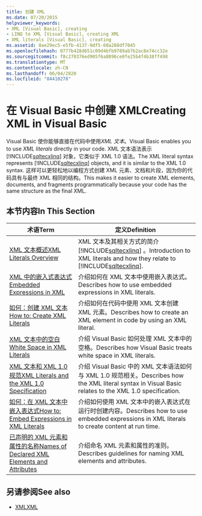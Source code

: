 ```yaml
---
title: 创建 XML
ms.date: 07/20/2015
helpviewer_keywords:
- XML [Visual Basic], creating
- LINQ to XML [Visual Basic], creating XML
- XML literals [Visual Basic], creating
ms.assetid: 8ae29ec5-e5fb-4137-9df5-60a288df7045
ms.openlocfilehash: 0777b428d651c09d4bfb9789ab7b2ac8e74cc32e
ms.sourcegitcommit: f8c270376ed905f6a8896ce0fe25b4f4b38ff498
ms.translationtype: MT
ms.contentlocale: zh-CN
ms.lasthandoff: 06/04/2020
ms.locfileid: "84410278"
---
```

# <a name="creating-xml-in-visual-basic"></a><span data-ttu-id="05472-102">在 Visual Basic 中创建 XML</span><span class="sxs-lookup"><span data-stu-id="05472-102">Creating XML in Visual Basic</span></span>
<span data-ttu-id="05472-103">Visual Basic 使你能够直接在代码中使用*XML 文本*。</span><span class="sxs-lookup"><span data-stu-id="05472-103">Visual Basic enables you to use *XML literals* directly in your code.</span></span> <span data-ttu-id="05472-104">XML 文本语法表示 [!INCLUDE[sqltecxlinq](~/includes/sqltecxlinq-md.md)] 对象，它类似于 XML 1.0 语法。</span><span class="sxs-lookup"><span data-stu-id="05472-104">The XML literal syntax represents [!INCLUDE[sqltecxlinq](~/includes/sqltecxlinq-md.md)] objects, and it is similar to the XML 1.0 syntax.</span></span> <span data-ttu-id="05472-105">这样可以更轻松地以编程方式创建 XML 元素、文档和片段，因为你的代码具有与最终 XML 相同的结构。</span><span class="sxs-lookup"><span data-stu-id="05472-105">This makes it easier to create XML elements, documents, and fragments programmatically because your code has the same structure as the final XML.</span></span>  
  
## <a name="in-this-section"></a><span data-ttu-id="05472-106">本节内容</span><span class="sxs-lookup"><span data-stu-id="05472-106">In This Section</span></span>  
  
|<span data-ttu-id="05472-107">术语</span><span class="sxs-lookup"><span data-stu-id="05472-107">Term</span></span>|<span data-ttu-id="05472-108">定义</span><span class="sxs-lookup"><span data-stu-id="05472-108">Definition</span></span>|  
|---|---|  
|[<span data-ttu-id="05472-109">XML 文本概述</span><span class="sxs-lookup"><span data-stu-id="05472-109">XML Literals Overview</span></span>](xml-literals-overview.md)|<span data-ttu-id="05472-110">XML 文本及其相关方式的简介 [!INCLUDE[sqltecxlinq](~/includes/sqltecxlinq-md.md)] 。</span><span class="sxs-lookup"><span data-stu-id="05472-110">Introduction to XML literals and how they relate to [!INCLUDE[sqltecxlinq](~/includes/sqltecxlinq-md.md)].</span></span>|  
|[<span data-ttu-id="05472-111">XML 中的嵌入式表达式</span><span class="sxs-lookup"><span data-stu-id="05472-111">Embedded Expressions in XML</span></span>](embedded-expressions-in-xml.md)|<span data-ttu-id="05472-112">介绍如何在 XML 文本中使用嵌入表达式。</span><span class="sxs-lookup"><span data-stu-id="05472-112">Describes how to use embedded expressions in XML literals.</span></span>|  
|[<span data-ttu-id="05472-113">如何：创建 XML 文本</span><span class="sxs-lookup"><span data-stu-id="05472-113">How to: Create XML Literals</span></span>](how-to-create-xml-literals.md)|<span data-ttu-id="05472-114">介绍如何在代码中使用 XML 文本创建 XML 元素。</span><span class="sxs-lookup"><span data-stu-id="05472-114">Describes how to create an XML element in code by using an XML literal.</span></span>|  
|[<span data-ttu-id="05472-115">XML 文本中的空白</span><span class="sxs-lookup"><span data-stu-id="05472-115">White Space in XML Literals</span></span>](white-space-in-xml-literals.md)|<span data-ttu-id="05472-116">介绍 Visual Basic 如何处理 XML 文本中的空格。</span><span class="sxs-lookup"><span data-stu-id="05472-116">Describes how Visual Basic treats white space in XML literals.</span></span>|  
|[<span data-ttu-id="05472-117">XML 文本和 XML 1.0 规范</span><span class="sxs-lookup"><span data-stu-id="05472-117">XML Literals and the XML 1.0 Specification</span></span>](xml-literals-and-the-xml-1-0-specification.md)|<span data-ttu-id="05472-118">介绍 Visual Basic 中的 XML 文本语法如何与 XML 1.0 规范相关。</span><span class="sxs-lookup"><span data-stu-id="05472-118">Describes how the XML literal syntax in Visual Basic relates to the XML 1.0 specification.</span></span>|  
|[<span data-ttu-id="05472-119">如何：在 XML 文本中嵌入表达式</span><span class="sxs-lookup"><span data-stu-id="05472-119">How to: Embed Expressions in XML Literals</span></span>](how-to-embed-expressions-in-xml-literals.md)|<span data-ttu-id="05472-120">介绍如何使用 XML 文本中的嵌入表达式在运行时创建内容。</span><span class="sxs-lookup"><span data-stu-id="05472-120">Describes how to use embedded expressions in XML literals to create content at run time.</span></span>|  
|[<span data-ttu-id="05472-121">已声明的 XML 元素和属性的名称</span><span class="sxs-lookup"><span data-stu-id="05472-121">Names of Declared XML Elements and Attributes</span></span>](names-of-declared-xml-elements-and-attributes.md)|<span data-ttu-id="05472-122">介绍命名 XML 元素和属性的准则。</span><span class="sxs-lookup"><span data-stu-id="05472-122">Describes guidelines for naming XML elements and attributes.</span></span>|  
  
## <a name="see-also"></a><span data-ttu-id="05472-123">另请参阅</span><span class="sxs-lookup"><span data-stu-id="05472-123">See also</span></span>

- [<span data-ttu-id="05472-124">XML</span><span class="sxs-lookup"><span data-stu-id="05472-124">XML</span></span>](index.md)
